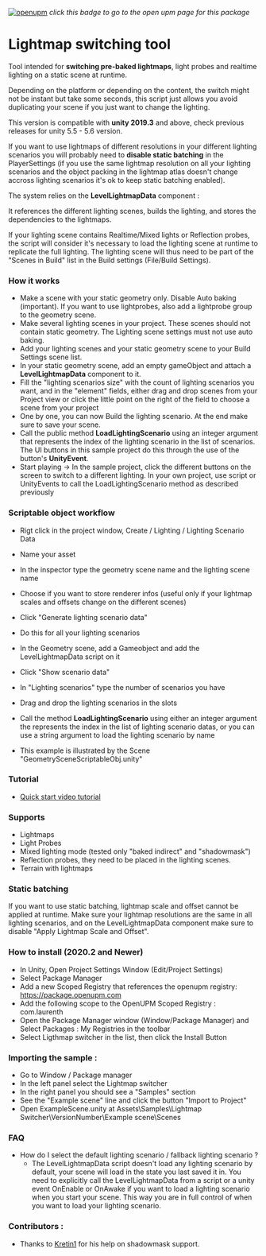 [![openupm](https://img.shields.io/npm/v/com.laurenth.lightingtools-lightmapswitcher?label=openupm&registry_uri=https://package.openupm.com)](https://openupm.com/packages/com.laurenth.lightingtools-lightmapswitcher/) _click this badge to go to the open upm page for this package_

# Lightmap switching tool

Tool intended for **switching pre-baked lightmaps**, light probes and realtime lighting on a static scene at runtime.

Depending on the platform or depending on the content, the switch might not be instant but take some seconds, this script just allows you avoid duplicating your scene if you just want to change the lighting.

This version is compatible with **unity 2019.3** and above, check previous releases for unity 5.5 - 5.6 version.

If you want to use lightmaps of different resolutions in your different lighting scenarios you will probably need to **disable static batching** in the PlayerSettings (if you use the same lightmap resolution on all your lighting scenarios and the object packing in the lightmap atlas doesn't change accross lighting scenarios it's ok to keep static batching enabled).

The system relies on the **LevelLightmapData** component :

It references the different lighting scenes, builds the lighting, and stores the dependencies to the lightmaps.

If your lighting scene contains Realtime/Mixed lights or Reflection probes, the script will consider it's necessary to load the lighting scene at runtime to replicate the full lighting. The lighting scene will thus need to be part of the "Scenes in Build" list in the Build settings (File/Build Settings).

### How it works

- Make a scene with your static geometry only. Disable Auto baking (important). If you want to use lightprobes, also add a lightprobe group to the geometry scene.
- Make several lighting scenes in your project. These scenes should not contain static geometry. The Lighting scene settings must not use auto baking.
- Add your lighting scenes and your static geometry scene to your Build Settings scene list.
- In your static geometry scene, add an empty gameObject and attach a **LevelLightmapData** component to it. 
- Fill the "lighting scenarios size" with the count of lighting scenarios you want, and in the "element" fields, either drag and drop scenes from your Project view or click the little point on the right of the field to choose a scene from your project
- One by one, you can now Build the lighting scenario. At the end make sure to save your scene.
- Call the public method **LoadLightingScenario** using an integer argument that represents the index of the lighting scenario in the list of scenarios. The UI buttons in this sample project do this through the use of the button's **UnityEvent**.
- Start playing -> In the sample project, click the different buttons on the screen to switch to a different lighting. In your own project, use script or UnityEvents to call the LoadLightingScenario method as described previously

### Scriptable object workflow

- Rigt click in the project window, Create / Lighting / Lighting Scenario Data
- Name your asset
- In the inspector type the geometry scene name and the lighting scene name
- Choose if you want to store renderer infos (useful only if your lightmap scales and offsets change on the different scenes)
- Click "Generate lighting scenario data"
- Do this for all your lighting scenarios

- In the Geometry scene, add a Gameobject and add the LevelLightmapData script on it
- Click "Show scenario data"
- In "Lighting scenarios" type the number of scenarios you have
- Drag and drop the lighting scenarios in the slots
- Call the method **LoadLightingScenario** using either an integer argument the represents the index in the list of lighting scenario datas, or you can use a string argument to load the lighting scenario by name
- This example is illustrated by the Scene "GeometrySceneScriptableObj.unity"

### Tutorial
- [Quick start video tutorial](https://drive.google.com/file/d/11InmKeKM6IMg445iYz4N89Zkerre_Mot/view?usp=sharing)

### Supports

- Lightmaps
- Light Probes
- Mixed lighting mode (tested only "baked indirect" and "shadowmask")
- Reflection probes, they need to be placed in the lighting scenes.
- Terrain with lightmaps

### Static batching
If you want to use static batching, lightmap scale and offset cannot be applied at runtime.
Make sure your lightmap resolutions are the same in all lighting scenarios, and on the LevelLightmapData component make sure to disable "Apply Lightmap Scale and Offset".

### How to install (2020.2 and Newer)
- In Unity, Open Project Settings Window (Edit/Project Settings) 
- Select Package Manager
- Add a new Scoped Registry that references the openupm registry: https://package.openupm.com
- Add the following scope to the OpenUPM Scoped Registry : com.laurenth
- Open the Package Manager window (Window/Package Manager) and Select Packages : My Registries in the toolbar
- Select Ligthmap switcher in the list, then click the Install Button

### Importing the sample :

- Go to Window / Package manager
- In the left panel select the Lightmap switcher
- In the right panel you should see a "Samples" section
- See the "Example scene" line and click the button "Import to Project"
- Open ExampleScene.unity at Assets\Samples\Lightmap Switcher\VersionNumber\Example scene\Scenes

### FAQ

- How do I select the default lighting scenario / fallback lighting scenario ?
  - The LevelLightmapData script doesn't load any lighting scenario by default, your scene will load in the state you last saved it in. You need to explicitly call the LevelLightmapData from a script or a unity event OnEnable or OnAwake if you want to load a lighting scenario when you start your scene. This way you are in full control of when you want to load your lighting scenario.

### Contributors :

- Thanks to [Kretin1](https://github.com/Kretin1) for his help on shadowmask support.
